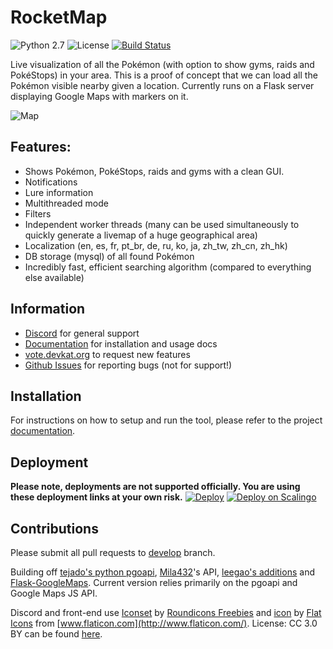 
# RocketMap

![Python 2.7](https://img.shields.io/badge/python-2.7-blue.svg) ![License](https://img.shields.io/github/license/RocketMap/RocketMap.svg) [![Build Status](https://travis-ci.org/RocketMap/RocketMap.svg?branch=develop)](https://travis-ci.org/RocketMap/RocketMap)

Live visualization of all the Pokémon (with option to show gyms, raids and PokéStops) in your area. This is a proof of concept that we can load all the Pokémon visible nearby given a location. Currently runs on a Flask server displaying Google Maps with markers on it.

![Map](https://github.com/RocketMap/RocketMap/blob/develop/static/RocketMap.png)

## Features:

* Shows Pokémon, PokéStops, raids and gyms with a clean GUI.
* Notifications
* Lure information
* Multithreaded mode
* Filters
* Independent worker threads (many can be used simultaneously to quickly generate a livemap of a huge geographical area)
* Localization (en, es, fr, pt_br, de, ru, ko, ja, zh_tw, zh_cn, zh_hk)
* DB storage (mysql) of all found Pokémon
* Incredibly fast, efficient searching algorithm (compared to everything else available)

## Information
* [Discord](https://discord.gg/rocketmap) for general support
* [Documentation](https://rocketmap.readthedocs.io/) for installation and usage docs
* [vote.devkat.org](http://vote.devkat.org) to request new features
* [Github Issues](https://github.com/RocketMap/RocketMap/issues) for reporting bugs (not for support!)

## Installation

For instructions on how to setup and run the tool, please refer to the project [documentation](https://rocketmap.readthedocs.io).

## Deployment

**Please note, deployments are not supported officially. You are using these deployment links at your own risk.**
[![Deploy](https://raw.githubusercontent.com/RocketMap/PokemonGo-Map-in-Cloud/master/images/deploy-to-jelastic.png)](https://jelastic.com/install-application/?manifest=https://raw.githubusercontent.com/RocketMap/PokemonGo-Map-in-Cloud/master/manifest.jps) [![Deploy on Scalingo](https://cdn.scalingo.com/deploy/button.svg)](https://my.scalingo.com/deploy?source=https://github.com/RocketMap/RocketMap#develop)

## Contributions

Please submit all pull requests to [develop](https://github.com/RocketMap/RocketMap/tree/develop) branch.

Building off [tejado's python pgoapi](https://github.com/tejado/pgoapi), [Mila432](https://github.com/Mila432/Pokemon_Go_API)'s API, [leegao's additions](https://github.com/leegao/pokemongo-api-demo/tree/simulation) and [Flask-GoogleMaps](https://github.com/rochacbruno/Flask-GoogleMaps). Current version relies primarily on the pgoapi and Google Maps JS API.

Discord and front-end use [Iconset](http://www.flaticon.com/packs/packs/pokemon-go/) by [Roundicons Freebies](http://www.flaticon.com/authors/roundicons-freebies/) and [icon](http://www.flaticon.com/free-icon/rocket_178158) by [Flat Icons](http://flat-icons.com/) from [www.flaticon.com](http://www.flaticon.com/). License: CC 3.0 BY can be found [here](http://creativecommons.org/licenses/by/3.0/).

<!-- GitAds-Verify: MDXZQMYNM48KMWITEN5X45JCE3HKA95G -->
